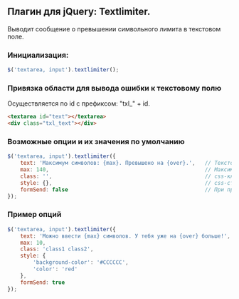 ## Плагин для jQuery: Textlimiter.
Выводит сообщение о превышении символьного лимита в текстовом поле.

### Инициализация:
```javascript
$('textarea, input').textlimiter();
```

### Привязка области для вывода ошибки к текстовому полю
Осуществляется по id с префиксом: "txl_" + id.
```html
<textarea id="text"></textarea>
<div class="txl_text"></div>
```

### Возможные опции и их значения по умолчанию
```javascript
$('textarea, input').textlimiter({
    text: 'Максимум символов: {max}. Превышено на {over}.',   // Текстовая маска для печати ошибки
    max: 140,                                                 // Максимальное количество символов
    class: '',                                                // css-классы для текстового поля с превышением
    style: {},                                                // css-стили для текстового поля с превышением
    formSend: false                                           // При превышении отправка формы выключена
});
```

### Пример опций
```javascript
$('textarea, input').textlimiter({
    text: 'Можно ввести {max} символов. У тебя уже на {over} больше!',
    max: 10,
    class: 'class1 class2',
    style: {
        'background-color': '#CCCCCC',
        'color': 'red'
    },
    formSend: true
});
```